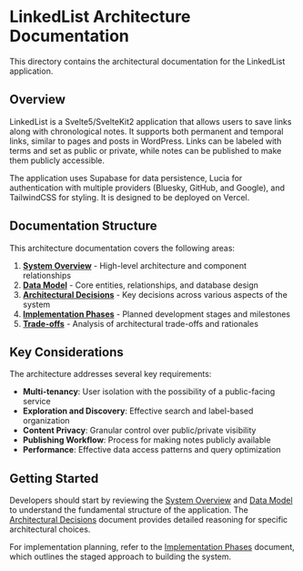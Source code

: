 # LinkedList Architecture Documentation

This directory contains the architectural documentation for the LinkedList application.

## Overview

LinkedList is a Svelte5/SvelteKit2 application that allows users to save links along with chronological notes. It supports both permanent and temporal links, similar to pages and posts in WordPress. Links can be labeled with terms and set as public or private, while notes can be published to make them publicly accessible.

The application uses Supabase for data persistence, Lucia for authentication with multiple providers (Bluesky, GitHub, and Google), and TailwindCSS for styling. It is designed to be deployed on Vercel.

## Documentation Structure

This architecture documentation covers the following areas:

1. [**System Overview**](overview.md) - High-level architecture and component relationships
2. [**Data Model**](data-model.md) - Core entities, relationships, and database design
3. [**Architectural Decisions**](decisions.md) - Key decisions across various aspects of the system
4. [**Implementation Phases**](implementation-phases.md) - Planned development stages and milestones
5. [**Trade-offs**](tradeoffs.md) - Analysis of architectural trade-offs and rationales

## Key Considerations

The architecture addresses several key requirements:

- **Multi-tenancy**: User isolation with the possibility of a public-facing service
- **Exploration and Discovery**: Effective search and label-based organization
- **Content Privacy**: Granular control over public/private visibility
- **Publishing Workflow**: Process for making notes publicly available
- **Performance**: Effective data access patterns and query optimization

## Getting Started

Developers should start by reviewing the [System Overview](overview.md) and [Data Model](data-model.md) to understand the fundamental structure of the application. The [Architectural Decisions](decisions.md) document provides detailed reasoning for specific architectural choices.

For implementation planning, refer to the [Implementation Phases](implementation-phases.md) document, which outlines the staged approach to building the system.